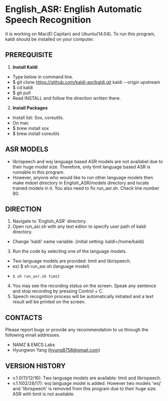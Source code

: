 # English_ASR: English Automatic Speech Recognition  

   

It is working on Mac(El Capitan) and Ubuntu(14.04).
To run this program, kaldi should be installed on your computer.

## PREREQUISITE

1. **Install Kaldi**
  - Type below in command line.
  - $ git clone https://github.com/kaldi-asr/kaldi.git kaldi --origin upstream
  - $ cd kaldi
  - $ git pull 
  - Read INSTALL and follow the direction written there.

2. **Install Packages**
  - Install list: Sox, coreutils.
  -  On mac
  - $ brew install sox
  - $ brew install coreutils


## ASR MODELS
- librispeech and wsj language based ASR models are not availabel due to their huge model size. Therefore, only timit language based ASR is runnable in this program. 
- However, anyone who would like to run other language models then make mdoel directory in English_ASR/models directory and locate trained models in it. You also need to fix run_asr.sh. Check line number 80.

## DIRECTION

1. Navigate to 'English_ASR' directory.
2. Open run_asr.sh with any text editor to specify user path of kaldi directory.
  - Change 'kaldi' name variable. (initial setting: kaldi=/home/kaldi)
3. Run the code by selecting one of the language models. 
  - Two language models are provided: timit and librispeech. 
  - ex) $ sh run_asr.sh (language model)
  -     $ sh run_asr.sh timit
4. You may see the recording status on the screen. Speak any sentence and stop recording by pressing Control + C.
4. Speech recognition process will be automatically initiated and a text result will be printed on the screen.

## CONTACTS
Please report bugs or provide any recommendation to us through the following email addresses.

- NAMZ & EMCS Labs
- Hyungwon Yang (hyung8758@gmail.com)


## VERSION HISTORY
- v.1.0(11/12/16): Two language models are available: timit and librispeech.
- v.1.1(02/28/17): wsj language model is added. However two models 'wsj' and 'librispeech' is removed from this program due to their huge size. ASR with timit is not available.

